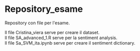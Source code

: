 # Repository_esame
Repository con file per l'esame.

Il file Cristina_viera serve per creare il dataset.  
Il file SA_advanced_1.R serve per la sentiment analysis.  
Il file Sa_SVM_ita.ipynb serve per creare il sentiment dictionary.
